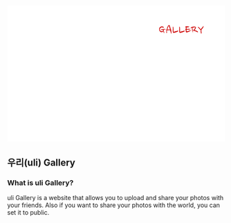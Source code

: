 <div align="center">
  <img src="./logo/uli-dark.svg" alt="uli gallery" />
</div>

## 우리(uli) Gallery

### What is uli Gallery?

uli Gallery is a website that allows you to upload and share your photos with your friends. Also if you want to share your photos with the world, you can set it to public.

